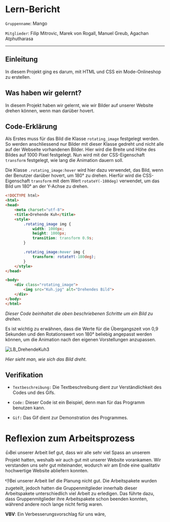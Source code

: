 # Lern-Bericht
`Gruppenname`: Mango 

`Mitglieder`: Filip Mitrovic, Marek von Rogall, Manuel Greub, Agachan Atphutharasa

-----------------------------------------------------------------------------------------------------------------------------------------------------------------------
## Einleitung

In diesem Projekt ging es darum, mit HTML und CSS ein Mode-Onlineshop zu erstellen.

## Was haben wir gelernt?

In diesem Projekt haben wir gelernt, wie wir Bilder auf unserer Website drehen können, wenn man darüber hovert.

## Code-Erklärung

Als Erstes muss für das Bild die Klasse `rotating_image` festgelegt werden. So werden anschliessend nur Bilder mit dieser Klasse gedreht und nicht alle auf der Webseite vorhandenen Bilder. Hier wird die Breite und Höhe des Bildes auf 1000 Pixel festgelegt. Nun wird mit der CSS-Eigenschaft `transform` festgelegt, wie lang die Animation dauern soll.

Die Klasse `.rotating_image:hover` wird hier dazu verwendet, das Bild, wenn der Benutzer darüber hovert, um 180° zu drehen. Hierfür wird die CSS-Eigenschaft `transform` mit dem Wert `rotateY(-180deg)` verwendet, um das Bild um 180° an der Y-Achse zu drehen.

```html
<!DOCTYPE html>
<html>
<head>
    <meta charset="utf-8">
    <title>Drehende Kuh</title>
    <style>
        .rotating_image img {
            width: 1000px;
            height: 1000px;
            transition: transform 0.9s;
        }

        .rotating_image:hover img {
            transform: rotateY(-180deg);
        }
    </style>
</head>

<body>
    <div class="rotating_image">
        <img src="Kuh.jpg" alt="Drehendes Bild">
    </div>
</body>
</html>
```
*Dieser Code beinhaltet die oben beschriebenen Schritte um ein Bild zu drehen.*


Es ist wichtig zu erwähnen, dass die Werte für die Übergangszeit von 0,9 Sekunden und den Rotationswert von 180° beliebig angepasst werden können, um die Animation nach den eigenen Vorstellungen anzupassen.

![LB_DrehendeKuh3](https://github.com/marekvonrogall/LA1600/assets/110893394/5003f612-e105-485f-ba5d-9e369f6a151d)

*Hier sieht man, wie sich das Bild dreht.*



## Verifikation

* `Textbeschreibung:` Die Textbeschreibung dient zur Verständlichkeit des Codes und des Gifs.

* `Code:` Dieser Code ist ein Beispiel, denn man für das Programm benutzen kann.

* `Gif:` Das Gif dient zur Demonstration des Programmes.

# Reflexion zum Arbeitsprozess


👍Bei unserer Arbeit lief gut, dass wir alle sehr viel Spass an unserem Projekt hatten, weshalb wir auch gut mit unserer Website vorankamen. Wir verstanden uns sehr gut miteinander, wodurch wir am Ende eine qualitativ hochwertige Website abliefern konnten.


👎Bei unserer Arbeit lief die Planung nicht gut. Die Arbeitspakete wurden zugeteilt, jedoch hatten die Gruppenmitglieder innerhalb dieser Arbeitspakete unterschiedlich viel Arbeit zu erledigen.
Das führte dazu, dass Gruppenmitglieder ihre Arbeitspakete schon beenden konnten, während andere noch lange nicht fertig waren. 


**VBV**: Ein Verbesserungsvorschlag für uns wäre, 


